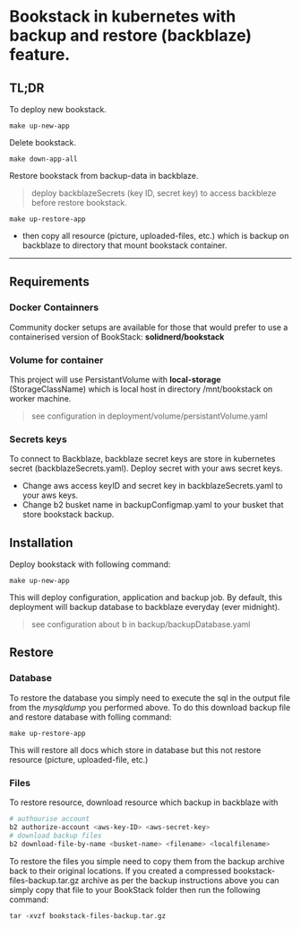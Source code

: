 # Bookstack in kubernetes with backup and restore (backblaze) feature.
## TL;DR
To deploy new bookstack.
```
make up-new-app
```
Delete bookstack.
```
make down-app-all
```
Restore bookstack from backup-data in backblaze.
> deploy backblazeSecrets (key ID, secret key) to access backbleze before restore bookstack.
```
make up-restore-app
```
- then copy all resource (picture, uploaded-files, etc.) which is backup on backblaze to directory that mount bookstack container.
---
## Requirements
### Docker Containners
 Community docker setups are available for those that would prefer to use a containerised version of BookStack: **solidnerd/bookstack**
 ### Volume for container
 This project will use PersistantVolume with **local-storage** (StorageClassName) which is local host in directory /mnt/bookstack on worker machine.
 > see configuration in deployment/volume/persistantVolume.yaml
 ### Secrets keys 
 To connect to Backblaze, backblaze secret keys are store in kubernetes secret (backblazeSecrets.yaml).
 Deploy secret with your aws secret keys.
 - Change aws access keyID and secret key in backblazeSecrets.yaml to your aws keys.
 - Change b2 busket name in backupConfigmap.yaml to your busket that store bookstack backup.

## Installation
Deploy bookstack with following command: 
```
make up-new-app
```
This will deploy configuration, application and backup job.
By default, this deployment will backup database to backblaze everyday (ever midnight).
> see configuration about b in backup/backupDatabase.yaml

## Restore
### Database
To restore the database you simply need to execute the sql in the output file from the *mysqldump* you performed above. To do this download backup file and restore database with folling command:
```
make up-restore-app
```
This will restore all docs which store in database but this not restore resource (picture, uploaded-file, etc.)
### Files
To restore resource, download resource which backup in backblaze with
```bash
# authourise account
b2 authorize-account <aws-key-ID> <aws-secret-key>
# download backup files
b2 download-file-by-name <busket-name> <filename> <localfilename>
```
To restore the files you simple need to copy them from the backup archive back to their original locations. If you created a compressed bookstack-files-backup.tar.gz archive as per the backup instructions above you can simply copy that file to your BookStack folder then run the following command:
```
tar -xvzf bookstack-files-backup.tar.gz
```
